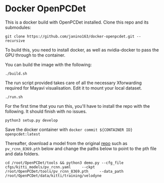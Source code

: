 # Docker OpenPCDet

This is a docker build with OpenPCDet installed. Clone this repo and its submodules:
```
git clone https://github.com/janino163/docker-openpcdet.git --recursive
```


To build this, you need to install docker, as well as nvidia-docker to pass the GPU through to the container.

You can build the image with the following: 
```
./build.sh
```
The run script provided takes care of all the necessary Xforwarding required for Mayavi visualisation. Edit it to mount your local dataset.
```
./run.sh
```
For the first time that you run this, you'll have to install the repo with the following. It should finish with no issues.
```
python3 setup.py develop

```
Save the docker container with `docker commit ${CONTAINER ID} openpcdet:latest` 


Thereafter, download a model from the original [repo](https://github.com/open-mmlab/OpenPCDet/tree/master) such as `pv_rcnn_8369.pth` below and change the paths below to point to the pth file and data folders.
```
cd /root/OpenPCDet/tools && python3 demo.py --cfg_file cfgs/kitti_models/pv_rcnn.yaml     --ckpt /root/OpenPCDet/tools/pv_rcnn_8369.pth     --data_path /root/OpenPCDet/data/kitti/training/velodyne
```
